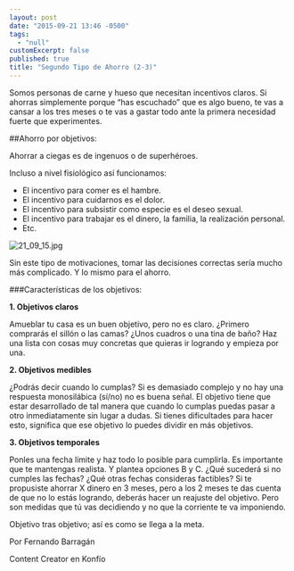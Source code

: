 ```yaml
---
layout: post
date: "2015-09-21 13:46 -0500"
tags: 
  - "null"
customExcerpt: false
published: true
title: "Segundo Tipo de Ahorro (2-3)"
---
```



Somos personas de carne y hueso que necesitan incentivos claros. Si ahorras simplemente porque “has escuchado” que es algo bueno, te vas a cansar a los tres meses o te vas a gastar todo ante la primera necesidad fuerte que experimentes. 

##Ahorro por objetivos:

Ahorrar a ciegas es de ingenuos o de superhéroes. 

Incluso a nivel fisiológico así funcionamos:

- El incentivo para comer es el hambre.
- El incentivo para cuidarnos es el dolor.
- El incentivo para subsistir como especie es el deseo sexual.
- El incentivo para trabajar es el dinero, la familia, la realización personal.
- Etc.

![21_09_15.jpg]({{site.baseurl}}/img/21_09_15.jpg)

Sin este tipo de motivaciones, tomar las decisiones correctas sería mucho más complicado. Y lo mismo para el ahorro.

###Características de los objetivos:

**1. Objetivos claros**

Amueblar tu casa es un buen objetivo, pero no es claro. ¿Primero comprarás el sillón o las camas? ¿Unos cuadros o una tina de baño? Haz una lista con cosas muy concretas que quieras ir logrando y empieza por una.

**2. Objetivos medibles**

¿Podrás decir cuando lo cumplas? Si es demasiado complejo y no hay una respuesta monosilábica (sí/no) no es buena señal. El objetivo tiene que estar desarrollado de tal manera que cuando lo cumplas puedas pasar a otro inmediatamente sin lugar a dudas. Si tienes dificultades para hacer esto, significa que ese objetivo lo puedes dividir en más objetivos.

**3. Objetivos temporales**

Ponles una fecha límite y haz todo lo posible para cumplirla. Es importante que te mantengas realista. Y plantea opciones B y C. ¿Qué sucederá si no cumples las fechas? ¿Qué otras fechas consideras factibles? Si te propusiste ahorrar X dinero en 3 meses, pero a los 2 meses te das cuenta de que no lo estás logrando, deberás hacer un reajuste del objetivo. Pero son medidas que tú vas decidiendo y no que la corriente te va imponiendo.

Objetivo tras objetivo; así es como se llega a la meta.

Por Fernando Barragán

Content Creator en Konfío
